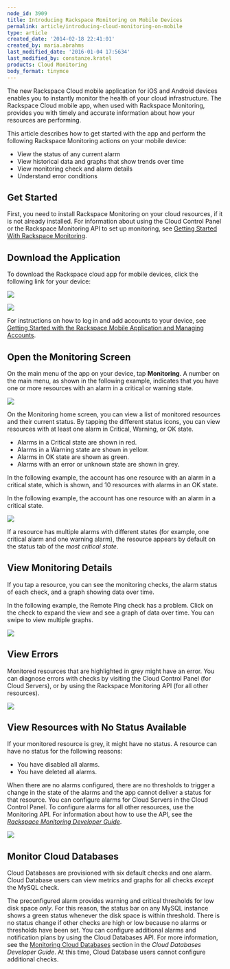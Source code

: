 ```yaml
---
node_id: 3909
title: Introducing Rackspace Monitoring on Mobile Devices
permalink: article/introducing-cloud-monitoring-on-mobile
type: article
created_date: '2014-02-18 22:41:01'
created_by: maria.abrahms
last_modified_date: '2016-01-04 17:5634'
last_modified_by: constanze.kratel
products: Cloud Monitoring
body_format: tinymce
---
```


The new Rackspace Cloud mobile application for iOS and Android devices
enables you to instantly monitor the health of your cloud
infrastructure.  The Rackspace Cloud mobile app, when used with
Rackspace Monitoring, provides you with timely and accurate information
about how your resources are performing. 

This article describes how to get started with the app and perform the
following Rackspace Monitoring actions on your mobile device:

-   View the status of any current alarm
-   View historical data and graphs that show trends over time
-   View monitoring check and alarm details
-   Understand error conditions

Get Started
-----------

First, you need to install Rackspace Monitoring on your cloud resources,
if it is not already installed.  For information about using the Cloud
Control Panel or the Rackspace Monitoring API to set up monitoring,
see [Getting Started With Rackspace
Monitoring](http://www.rackspace.com/knowledge_center/getting-started/cloud-monitoring). 

Download the Application
------------------------

To download the Rackspace cloud app for mobile devices, click the
following link for your device:

[![](/knowledge_center/sites/default/files/field/image/Download_on_the_App_Store_Badge_US-UK.png)](https://itunes.apple.com/us/app/rackspace-cloud-control/id672443103?mt=8) 
 
  [![](/knowledge_center/sites/default/files/field/image/en_app_rgb_wo_60.png)](https://play.google.com/store/apps/details?id=com.rackspace.cloudmobile)

For instructions on how to log in and add accounts to your device, see
[Getting Started with the Rackspace Mobile Application and Managing
Accounts](http://www.rackspace.com/knowledge_center/article/getting-started-with-the-rackspace-mobile-application-and-managing-accounts).

Open the Monitoring Screen
--------------------------

On the main menu of the app on your device, tap **Monitoring**.  A
number on the main menu, as shown in the following example, indicates
that you have one or more resources with an alarm in a critical or
warning state.

![](/knowledge_center/sites/default/files/field/image/newMonitoringScreen.png)

On the Monitoring home screen, you can view a list of monitored
resources and their current status.  By tapping the different status
icons, you can view resources with at least one alarm in Critical,
Warning, or OK state. 

-   Alarms in a Critical state are shown in red.
-   Alarms in a Warning state are shown in yellow.
-   Alarms in OK state are shown as green.
-   Alarms with an error or unknown state are shown in grey. 

In the following example, the account has one resource with an alarm in
a critical state, which is shown, and 10 resources with alarms in an OK
state.

In the following example, the account has one resource with an alarm in
a critical state.

![](/knowledge_center/sites/default/files/field/image/newResourceWithCriticalState.png)

If a resource has multiple alarms with different states (for example,
one critical alarm and one warning alarm), the resource appears by
default on the status tab of the *most critical state*.

View Monitoring Details
-----------------------

If you tap a resource, you can see the monitoring checks, the alarm
status of each check, and a graph showing data over time.

In the following example, the Remote Ping check has a problem.  Click on
the check to expand the view and see a graph of data over time. You can
swipe to view multiple graphs.

![](/knowledge_center/sites/default/files/field/image/newMonitoringDetails.png)

View Errors
-----------

Monitored resources that are highlighted in grey might have an error.
You can diagnose errors with checks by visiting the Cloud Control Panel
(for Cloud Servers), or by using the Rackspace Monitoring API (for all
other resources).

![](/knowledge_center/sites/default/files/field/image/newDetailsGray.png)

View Resources with No Status Available
---------------------------------------

If your monitored resource is grey, it might have no status.  A resource
can have no status for the following reasons:

-   You have disabled all alarms.
-   You have deleted all alarms.

When there are no alarms configured, there are no thresholds to trigger
a change in the state of the alarms and the app cannot deliver a status
for that resource.  You can configure alarms for Cloud Servers in the
Cloud Control Panel. To configure alarms for all other resources,
use the Monitoring API.  For information about how to use the API, see
the *[Rackspace Monitoring Developer
Guide](https://developer.rackspace.com/docs/cloud-monitoring/v1/developer-guide/)*.

![](/knowledge_center/sites/default/files/field/image/newDetailsNoAlarm.png)

Monitor Cloud Databases
-----------------------

Cloud Databases are provisioned with six default checks and one alarm. 
Cloud Database users can view metrics and graphs for all checks *except*
the MySQL check. 

The preconfigured alarm provides warning and critical thresholds for low
disk space *only*.  For this reason, the status bar on any MySQL
instance shows a green status whenever the disk space is within
threshold.  There is no status change if other checks are high or low
because no alarms or thresholds have been set.  You can configure
additional alarms and notification plans by using the Cloud Databases
API.  For more information, see the [Monitoring Cloud
Databases](https://developer.rackspace.com/docs/cloud-databases/v1/developer-guide/#document-general-api-info/monitoring-cloud-databases)
section in the *Cloud Databases Developer Guide*.  At this time, Cloud
Database users cannot configure additional checks.

